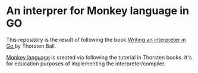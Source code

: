 # An interprer for Monkey language in GO

This repository is the result of following the book [Writing an interpreter in Go ](https://interpreterbook.com/) by Thorsten Ball. 

[Monkey language](https://monkeylang.org/) is created via following the tutorial in Thorsten books. It's for education purposes of implementing the interpreter/compiler.
